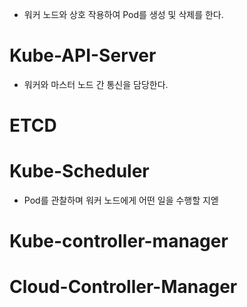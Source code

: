 -  워커 노드와 상호 작용하여 Pod를 생성 및 삭제를 한다.
# Kube-API-Server
- 워커와 마스터 노드 간 통신을 담당한다.

# ETCD

# Kube-Scheduler
- Pod를 관찰하며 워커 노드에게 어떤 일을 수행할 지엗

# Kube-controller-manager

# Cloud-Controller-Manager